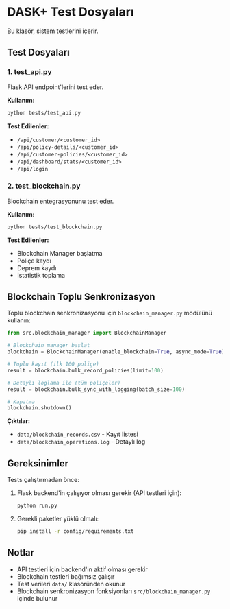 # DASK+ Test Dosyaları

Bu klasör, sistem testlerini içerir.

## Test Dosyaları

### 1. test_api.py
Flask API endpoint'lerini test eder.

**Kullanım:**
```bash
python tests/test_api.py
```

**Test Edilenler:**
- `/api/customer/<customer_id>`
- `/api/policy-details/<customer_id>`
- `/api/customer-policies/<customer_id>`
- `/api/dashboard/stats/<customer_id>`
- `/api/login`

### 2. test_blockchain.py
Blockchain entegrasyonunu test eder.

**Kullanım:**
```bash
python tests/test_blockchain.py
```

**Test Edilenler:**
- Blockchain Manager başlatma
- Poliçe kaydı
- Deprem kaydı
- İstatistik toplama

## Blockchain Toplu Senkronizasyon

Toplu blockchain senkronizasyonu için `blockchain_manager.py` modülünü kullanın:

```python
from src.blockchain_manager import BlockchainManager

# Blockchain manager başlat
blockchain = BlockchainManager(enable_blockchain=True, async_mode=True)

# Toplu kayıt (ilk 100 poliçe)
result = blockchain.bulk_record_policies(limit=100)

# Detaylı loglama ile (tüm poliçeler)
result = blockchain.bulk_sync_with_logging(batch_size=100)

# Kapatma
blockchain.shutdown()
```

**Çıktılar:**
- `data/blockchain_records.csv` - Kayıt listesi
- `data/blockchain_operations.log` - Detaylı log

## Gereksinimler

Tests çalıştırmadan önce:

1. Flask backend'in çalışıyor olması gerekir (API testleri için):
   ```bash
   python run.py
   ```

2. Gerekli paketler yüklü olmalı:
   ```bash
   pip install -r config/requirements.txt
   ```

## Notlar

- API testleri için backend'in aktif olması gerekir
- Blockchain testleri bağımsız çalışır
- Test verileri `data/` klasöründen okunur
- Blockchain senkronizasyon fonksiyonları `src/blockchain_manager.py` içinde bulunur
